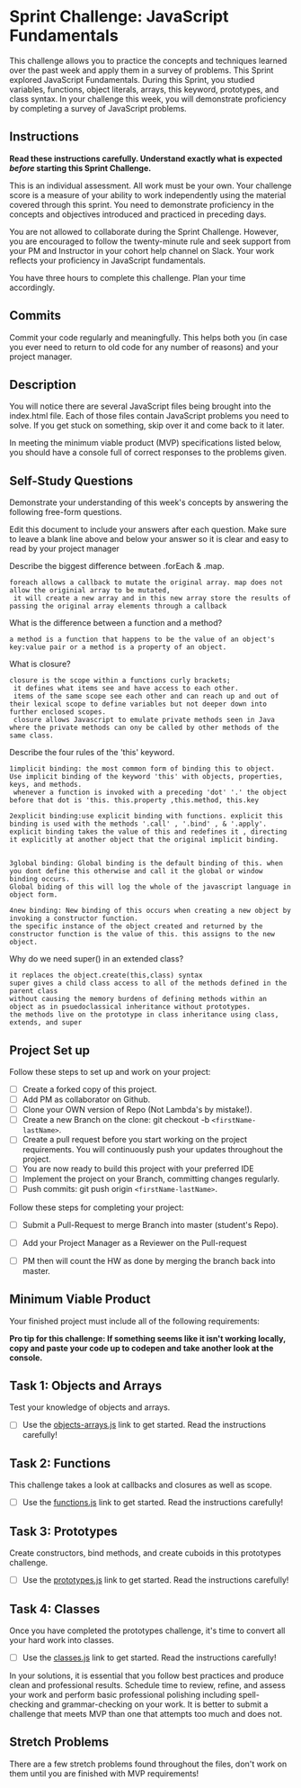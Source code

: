 # Sprint Challenge: JavaScript Fundamentals

This challenge allows you to practice the concepts and techniques learned over the past week and apply them in a survey of problems. This Sprint explored JavaScript Fundamentals. During this Sprint, you studied variables, functions, object literals, arrays, this keyword, prototypes, and class syntax. In your challenge this week, you will demonstrate proficiency by completing a survey of JavaScript problems.

## Instructions

**Read these instructions carefully. Understand exactly what is expected _before_ starting this Sprint Challenge.**

This is an individual assessment. All work must be your own. Your challenge score is a measure of your ability to work independently using the material covered through this sprint. You need to demonstrate proficiency in the concepts and objectives introduced and practiced in preceding days.

You are not allowed to collaborate during the Sprint Challenge. However, you are encouraged to follow the twenty-minute rule and seek support from your PM and Instructor in your cohort help channel on Slack. Your work reflects your proficiency in JavaScript fundamentals.

You have three hours to complete this challenge. Plan your time accordingly.

## Commits

Commit your code regularly and meaningfully. This helps both you (in case you ever need to return to old code for any number of reasons) and your project manager.

## Description

You will notice there are several JavaScript files being brought into the index.html file.  Each of those files contain JavaScript problems you need to solve.  If you get stuck on something, skip over it and come back to it later.

In meeting the minimum viable product (MVP) specifications listed below, you should have a console full of correct responses to the problems given.

## Self-Study Questions

Demonstrate your understanding of this week's concepts by answering the following free-form questions.

Edit this document to include your answers after each question. Make sure to leave a blank line above and below your answer so it is clear and easy to read by your project manager

Describe the biggest difference between .forEach & .map.

	foreach allows a callback to mutate the original array. map does not allow the originial array to be mutated,
     it will create a new array and in this new array store the results of passing the original array elements through a callback

What is the difference between a function and a method?

	a method is a function that happens to be the value of an object's key:value pair or a method is a property of an object. 

What is closure?

	closure is the scope within a functions curly brackets;
     it defines what items see and have access to each other.
     items of the same scope see each other and can reach up and out of their lexical scope to define variables but not deeper down into further enclosed scopes.
     closure allows Javascript to emulate private methods seen in Java where the private methods can ony be called by other methods of the same class. 

Describe the four rules of the 'this' keyword.

	1implicit binding: the most common form of binding this to object.  Use implicit binding of the keyword 'this' with objects, properties, keys, and methods.
	 whenever a function is invoked with a preceding 'dot' '.' the object before that dot is 'this. this.property ,this.method, this.key

	2explicit binding:use explicit binding with functions. explicit this binding is used with the methods '.call' , '.bind' , & '.apply'. 
	explicit binding takes the value of this and redefines it , directing it explicitly at another object that the original implicit binding.


	3global binding: Global binding is the default binding of this. when you dont define this otherwise and call it the global or window binding occurs. 
	Global biding of this will log the whole of the javascript language in object form.

	4new binding: New binding of this occurs when creating a new object by invoking a constructor function. 
	the specific instance of the object created and returned by the constructor function is the value of this. this assigns to the new object.

Why do we need super() in an extended class?

	it replaces the object.create(this,class) syntax
    super gives a child class access to all of the methods defined in the parent class
    without causing the memory burdens of defining methods within an object as in psuedoclassical inheritance without prototypes.
    the methods live on the prototype in class inheritance using class, extends, and super

## Project Set up

Follow these steps to set up and work on your project:

- [ ] Create a forked copy of this project.
- [ ] Add PM as collaborator on Github.
- [ ] Clone your OWN version of Repo (Not Lambda's by mistake!).
- [ ] Create a new Branch on the clone: git checkout -b `<firstName-lastName>`.
- [ ] Create a pull request before you start working on the project requirements.  You will continuously push your updates throughout the project.
- [ ] You are now ready to build this project with your preferred IDE
- [ ] Implement the project on your Branch, committing changes regularly.
- [ ] Push commits: git push origin `<firstName-lastName>`.

Follow these steps for completing your project:

- [ ] Submit a Pull-Request to merge <firstName-lastName> Branch into master (student's  Repo).
- [ ] Add your Project Manager as a Reviewer on the Pull-request
- [ ] PM then will count the HW as done by  merging the branch back into master.


## Minimum Viable Product

Your finished project must include all of the following requirements:

**Pro tip for this challenge: If something seems like it isn't working locally, copy and paste your code up to codepen and take another look at the console.**

## Task 1: Objects and Arrays
Test your knowledge of objects and arrays. 
* [ ] Use the [objects-arrays.js](challenges/objects-arrays.js) link to get started.  Read the instructions carefully!

## Task 2: Functions
This challenge takes a look at callbacks and closures as well as scope. 
* [ ] Use the [functions.js](challenges/functions.js) link to get started. Read the instructions carefully!

## Task 3: Prototypes
Create constructors, bind methods, and create cuboids in this prototypes challenge.
* [ ] Use the [prototypes.js](challenges/prototypes.js) link to get started. Read the instructions carefully!

## Task 4: Classes
Once you have completed the prototypes challenge, it's time to convert all your hard work into classes.
* [ ] Use the [classes.js](challenges/classes.js) link to get started. Read the instructions carefully!

In your solutions, it is essential that you follow best practices and produce clean and professional results. Schedule time to review, refine, and assess your work and perform basic professional polishing including spell-checking and grammar-checking on your work. It is better to submit a challenge that meets MVP than one that attempts too much and does not.

## Stretch Problems

There are a few stretch problems found throughout the files, don't work on them until you are finished with MVP requirements!
